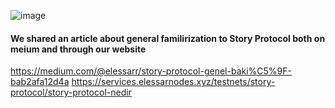 ![image](https://github.com/user-attachments/assets/78978f66-a1f4-45c3-b2d8-b7134b576c3e)


#### We shared an article about general familirization to Story Protocol both on meium and through our website
https://medium.com/@elessarr/story-protocol-genel-baki%C5%9F-bab2afa12d4a
https://services.elessarnodes.xyz/testnets/story-protocol/story-protocol-nedir
